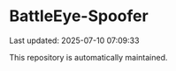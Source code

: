 # BattleEye-Spoofer

Last updated: 2025-07-10 07:09:33

This repository is automatically maintained.
